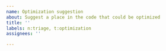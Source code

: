 ```yaml
---
name: Optimization suggestion
about: Suggest a place in the code that could be optimized
title: ''
labels: n:triage, t:optimization
assignees: ''

---
```



